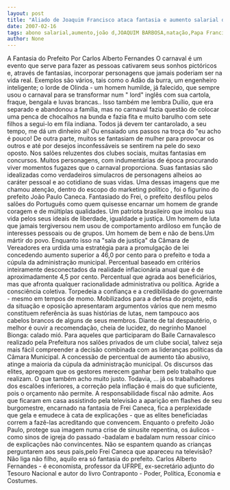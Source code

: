 ```yaml
---
layout: post
title: "Aliado de Joaquim Francisco ataca fantasia e aumento salarial do prefeito João Paulo"
date: 2007-02-16
tags: abono salarial,aumento,joão d,JOAQUIM BARBOSA,natação,Papa Francisco,Paulo,prefeito
author: None
---
```

A Fantasia do Prefeito
Por Carlos Alberto Fernandes
O carnaval é um evento que serve para fazer as pessoas cativarem seus sonhos pictóricos e, através de fantasias, incorporar personagens que jamais poderiam ser na vida real. Exemplos são vários, tais como o Adão da burra, um engenheiro inteligente; o lorde de Olinda - um homem humilde, já falecido, que sempre usou o carnaval para se transformar num \" lord\" inglês com sua cartola, fraque, bengala e luvas brancas.. 
Isso também me lembra Duílio, que era separado e abandonou a família, mas no carnaval fazia questão de colocar uma penca de chocalhos na bunda e fazia fita e muito barulho com sete filhos a segui-lo em fila indiana. Todos já devem ter cantarolado, a seu tempo, me dá um dinheiro aí! Ou ensaiado uns passos na troça do \"eu acho é pouco!
De outra parte, muitos se fantasiam de mulher para provocar os outros e até por desejos inconfessáveis se sentirem na pele do sexo oposto. Nos salões reluzentes dos clubes sociais, muitas fantasias em concursos. Muitos personagens, com indumentárias de época procurando viver momentos fugazes que o carnaval proporciona. 
Suas fantasias são idealizadas como verdadeiros simulacros de personagens alheios ao caráter pessoal e ao cotidiano de suas vidas.
Uma dessas imagens que me chamou atenção, dentro do escopo do marketing político , foi o figurino do prefeito João Paulo Caneca. Fantasiado do Frei, o prefeito desfilou pelos salões do Português como quem quisesse encarnar um homem de grande coragem e de múltiplas qualidades. Um patriota brasileiro que imolou sua vida pelos seus ideais de liberdade, igualdade e justiça. 
Um homem de luta que jamais tergiversou nem usou de comportamento ardiloso em função de interesses pessoais ou de grupos. Um homem de bem e não de bens.Um mártir do povo.
Enquanto isso na \"sala de justiça\" da Câmara de Vereadores era urdida uma estratégia para a promulgação de lei concedendo aumento superior a 46,0 por cento para o prefeito e toda a cúpula da administração municipal. Percentual baseado em critérios inteiramente desconectados da realidade inflacionária anual que é de aproximadamente 4,5 por cento. Percentual que agrada aos beneficiários, mas que afronta qualquer racionalidade administrativa ou política. 
Agride a consciência coletiva. Torpedeia a confiança e a credibilidade do governante - mesmo em tempos de momo. 
Mobilizados para a defesa do projeto, edis da situação e oposição apresentaram argumentos vários que nem mesmo constituem referência às suas histórias de lutas, nem tampouco aos cabelos brancos de alguns de seus membros. Diante de tal despautério, o melhor é ouvir a recomendação, cheia de lucidez, do negrinho Manoel Bionga: calado mió.
Para aqueles que participaram do Baile Carnavalesco realizado pela Prefeitura nos salões privados de um clube social, talvez seja mais fácil compreender a decisão combinada com as lideranças políticas da Câmara Municipal. A concessão de percentual de aumento tão abusivo, atinge a maioria da cúpula da administração municipal.
Os discursos das elites, apregoam que os gestores merecem ganhar bem pelo trabalho que realizam. O que também acho muito justo. Todavia, ... já os trabalhadores dos escalões inferiores, a correção pela inflação é mais do que suficiente, pois o orçamento não permite. A responsabilidade fiscal não admite. 
Aos que ficaram em casa assistindo pela televisão a aparição em flashes de seu burgomestre, encarnado na fantasia de Frei Caneca, fica a perplexidade que gela e emudece à cata de explicações - que as elites beneficiadas correm a fazê-las acreditando que convencem. 
Enquanto o prefeito João Paulo, protege sua imagem numa crise de sinusite repentina, os áulicos - como sinos de igreja do passado -badalam e badalam num ressoar cínico de explicações não convincentes. Não se espantem quando as crianças perguntarem aos seus pais,pelo Frei Caneca que apareceu na televisão? Não liga não filho, aquilo era só fantasia do prefeito.
Carlos Alberto Fernandes - é economista, professor da UFRPE, ex-secretário adjunto do Tesouro Nacional e autor do livro Contraponto - Poder, Política, Economia e Costumes. 